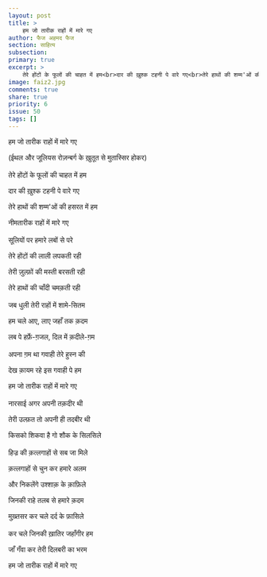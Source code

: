 ```yaml
---
layout: post
title: >
    हम जो तारीक राहों में मारे गए
author: फैज अहमद फैज
section: साहित्य
subsection:
primary: true
excerpt: >
    तेरे होंटों के फूलों की चाहत में हम<br>दार की ख़ुश्क टहनी पे वारे गए<br>तेरे हाथों की शम्म'ओं की हसरत में हम<br>नीमतारीक राहों में मारे गए
image: faiz2.jpg
comments: true
share: true
priority: 6
issue: 50
tags: []
---
```


हम जो तारीक राहों में मारे गए

(ईथल और जूलियस रोज़न्बर्ग के ख़ुतूत से मुतास्सिर होकर)
<br><br>
तेरे होंटों के फूलों की चाहत में हम

दार की ख़ुश्क टहनी पे वारे गए

तेरे हाथों की शम्म'ओं की हसरत में हम

नीमतारीक राहों में मारे गए
<br><br>
सूलियों पर हमारे लबों से परे

तेरे होंटों की लाली लपकती रही

तेरी ज़ुल्फ़ों की मस्ती बरसती रही

तेरे हाथों की चाँदी चमक़ती रही
<br><br>
जब धुली तेरी राहों में शामे-सितम

हम चले आए, लाए जहाँ तक क़दम

लब पे हर्फ़े-ग़जल, दिल में क़दीले-ग़म
<br><br>
अपना ग़म था गवाही तेरे हुस्न की

देख क़ायम रहे इस गवाही पे हम

हम जो तारीक राहों में मारे गए
<br><br>
नारसाई अगर अपनी तक़दीर थी

तेरी उल्फ़त तो अपनी ही तदबीर थी

किसको शिकवा है गो शौक के सिलसिले
<br><br>
हिज्र की क़त्लगाहों से सब जा मिले

क़त्लगाहों से चुन कर हमारे अलम

और निकलेंगे उश्शाक़ के क़ाफ़िले

जिनकी राहे तलब से हमारे क़दम

मुख़्तसर कर चले दर्द के फ़ासिले
<br><br>
कर चले जिनकी ख़ातिर जहाँगीर हम

जाँ गँवा कर तेरी दिलबरी का भरम

हम जो तारीक राहों में मारे गए
